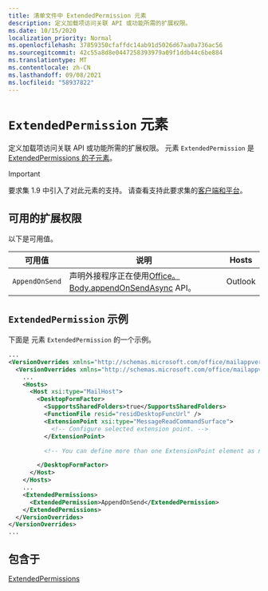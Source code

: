 ```yaml
---
title: 清单文件中 ExtendedPermission 元素
description: 定义加载项访问关联 API 或功能所需的扩展权限。
ms.date: 10/15/2020
localization_priority: Normal
ms.openlocfilehash: 37859350cfaffdc14ab91d5026d67aa0a736ac56
ms.sourcegitcommit: 42c55a8d8e0447258393979a09f1ddb44c6be884
ms.translationtype: MT
ms.contentlocale: zh-CN
ms.lasthandoff: 09/08/2021
ms.locfileid: "58937822"
---
```

# <a name="extendedpermission-element"></a>`ExtendedPermission` 元素

定义加载项访问关联 API 或功能所需的扩展权限。 元素 `ExtendedPermission` 是 [ExtendedPermissions 的子元素](extendedpermissions.md)。

> [!IMPORTANT]
> 要求集 1.9 中引入了对此元素的支持。 请查看支持此要求集的[客户端和平台](../../reference/requirement-sets/outlook-api-requirement-sets.md#requirement-sets-supported-by-exchange-servers-and-outlook-clients)。

## <a name="available-extended-permissions"></a>可用的扩展权限

以下是可用值。

|可用值|说明|Hosts|
|---|---|---|
|`AppendOnSend`|声明外接程序正在使用[Office。Body.appendOnSendAsync](/javascript/api/outlook/office.body?view=outlook-js-preview&preserve-view=true#appendOnSendAsync_data__options__callback_) API。|Outlook|

## <a name="extendedpermission-example"></a>`ExtendedPermission` 示例

下面是 元素 `ExtendedPermission` 的一个示例。

```XML
...
<VersionOverrides xmlns="http://schemas.microsoft.com/office/mailappversionoverrides" xsi:type="VersionOverridesV1_0">
  <VersionOverrides xmlns="http://schemas.microsoft.com/office/mailappversionoverrides/1.1" xsi:type="VersionOverridesV1_1">
    ...
    <Hosts>
      <Host xsi:type="MailHost">
        <DesktopFormFactor>
          <SupportsSharedFolders>true</SupportsSharedFolders>
          <FunctionFile resid="residDesktopFuncUrl" />
          <ExtensionPoint xsi:type="MessageReadCommandSurface">
            <!-- Configure selected extension point. -->
          </ExtensionPoint>

          <!-- You can define more than one ExtensionPoint element as needed. -->

        </DesktopFormFactor>
      </Host>
    </Hosts>
    ...
    <ExtendedPermissions>
      <ExtendedPermission>AppendOnSend</ExtendedPermission>
    </ExtendedPermissions>
  </VersionOverrides>
</VersionOverrides>
...
```

## <a name="contained-in"></a>包含于

[ExtendedPermissions](extendedpermissions.md)

